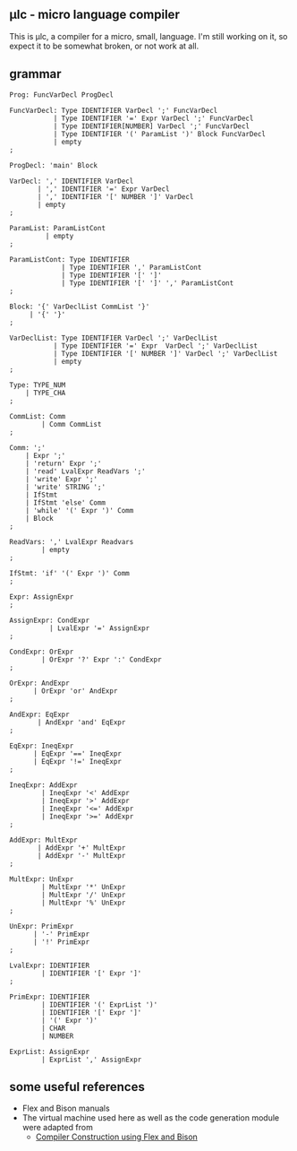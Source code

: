## μlc - micro language compiler

This is μlc, a compiler for a micro, small, language. I'm still
working on it, so expect it to be somewhat broken, or not work at all.

## grammar

```
Prog: FuncVarDecl ProgDecl

FuncVarDecl: Type IDENTIFIER VarDecl ';' FuncVarDecl
           | Type IDENTIFIER '=' Expr VarDecl ';' FuncVarDecl
           | Type IDENTIFIER[NUMBER] VarDecl ';' FuncVarDecl
           | Type IDENTIFIER '(' ParamList ')' Block FuncVarDecl
           | empty
;

ProgDecl: 'main' Block

VarDecl: ',' IDENTIFIER VarDecl
       | ',' IDENTIFIER '=' Expr VarDecl
       | ',' IDENTIFIER '[' NUMBER ']' VarDecl
       | empty
;

ParamList: ParamListCont
         | empty
;

ParamListCont: Type IDENTIFIER
             | Type IDENTIFIER ',' ParamListCont
             | Type IDENTIFIER '[' ']'
             | Type IDENTIFIER '[' ']' ',' ParamListCont
;

Block: '{' VarDeclList CommList '}'
     | '{' '}'
;

VarDeclList: Type IDENTIFIER VarDecl ';' VarDeclList
           | Type IDENTIFIER '=' Expr  VarDecl ';' VarDeclList
           | Type IDENTIFIER '[' NUMBER ']' VarDecl ';' VarDeclList
           | empty
;

Type: TYPE_NUM
    | TYPE_CHA
;

CommList: Comm
        | Comm CommList
;

Comm: ';'
    | Expr ';'
    | 'return' Expr ';'
    | 'read' LvalExpr ReadVars ';'
    | 'write' Expr ';'
    | 'write' STRING ';'
    | IfStmt
    | IfStmt 'else' Comm
    | 'while' '(' Expr ')' Comm
    | Block
;

ReadVars: ',' LvalExpr Readvars
        | empty
;

IfStmt: 'if' '(' Expr ')' Comm
;

Expr: AssignExpr
;

AssignExpr: CondExpr
          | LvalExpr '=' AssignExpr
;

CondExpr: OrExpr
        | OrExpr '?' Expr ':' CondExpr
;

OrExpr: AndExpr
      | OrExpr 'or' AndExpr
;

AndExpr: EqExpr
       | AndExpr 'and' EqExpr
;

EqExpr: IneqExpr
      | EqExpr '==' IneqExpr
      | EqExpr '!=' IneqExpr
;

IneqExpr: AddExpr
        | IneqExpr '<' AddExpr
        | IneqExpr '>' AddExpr
        | IneqExpr '<=' AddExpr
        | IneqExpr '>=' AddExpr
;

AddExpr: MultExpr
       | AddExpr '+' MultExpr
       | AddExpr '-' MultExpr
;

MultExpr: UnExpr
        | MultExpr '*' UnExpr
        | MultExpr '/' UnExpr
        | MultExpr '%' UnExpr
;

UnExpr: PrimExpr
      | '-' PrimExpr
      | '!' PrimExpr
;

LvalExpr: IDENTIFIER
        | IDENTIFIER '[' Expr ']'
;

PrimExpr: IDENTIFIER
        | IDENTIFIER '(' ExprList ')'
        | IDENTIFIER '[' Expr ']'
        | '(' Expr ')'
        | CHAR
        | NUMBER

ExprList: AssignExpr
        | ExprList ',' AssignExpr

```


## some useful references

- Flex and Bison manuals
- The virtual machine used here as well as the code generation module were adapted from
  * [Compiler Construction using Flex and Bison](http://research.microsoft.com/en-us/um/people/rgal/ar_language/external/compiler.pdf")
